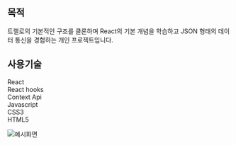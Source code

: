 ## 목적

트렐로의 기본적인 구조를 클론하며 React의 기본 개념을 학습하고 JSON 형태의 데이터 통신을 경험하는 개인 프로젝트입니다.

## 사용기술

React  
React hooks  
Context Api  
Javascript  
CSS3  
HTML5

![예시화면](https://user-images.githubusercontent.com/47887717/100650143-d3624880-3386-11eb-9864-e7d27cd7eec5.png)
